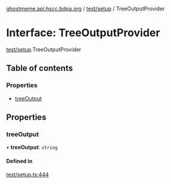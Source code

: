 [ghostmeme.api.hscc.bdpa.org](../README.md) / [test/setup](../modules/test_setup.md) / TreeOutputProvider

# Interface: TreeOutputProvider

[test/setup](../modules/test_setup.md).TreeOutputProvider

## Table of contents

### Properties

- [treeOutput](test_setup.TreeOutputProvider.md#treeoutput)

## Properties

### treeOutput

• **treeOutput**: `string`

#### Defined in

[test/setup.ts:444](https://github.com/nhscc/ghostmeme.api.hscc.bdpa.org/blob/86898e9/test/setup.ts#L444)
